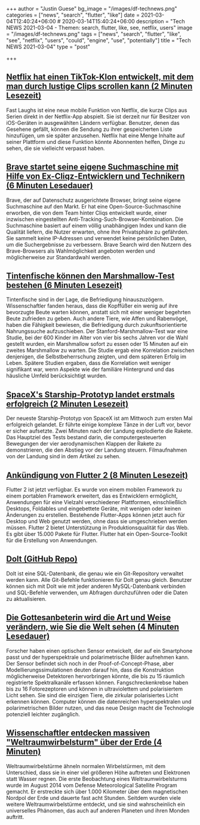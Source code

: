 +++
author = "Justin Guese"
bg_image = "/images/df-technews.png"
categories = ["news", "search", "flutter", "like"]
date = 2021-03-04T12:40:24+06:00 # 2020-03-14T15:40:24+06:00
description = "Tech NEWS 2021-03-04 - Themen: search, flutter, like, see, netflix, users"
image = "/images/df-technews.png"
tags = ["news", "search", "flutter", "like", "see", "netflix", "users", "could", "engine", "use", "potentially"]
title = "Tech NEWS 2021-03-04"
type = "post"

+++

## [Netflix hat einen TikTok-Klon entwickelt, mit dem man durch lustige Clips scrollen kann (2 Minuten Lesezeit)](https://www.theverge.com/2021/3/3/22311418/netflix-tiktok-clips-funny-movies-tv-shows-streaming-big-mouth-seinfeld)

 Fast Laughs ist eine neue mobile Funktion von Netflix, die kurze Clips aus Serien direkt in der Netflix-App abspielt. Sie ist derzeit nur für Besitzer von iOS-Geräten in ausgewählten Ländern verfügbar. Benutzer, denen das Gesehene gefällt, können die Sendung zu ihrer gespeicherten Liste hinzufügen, um sie später anzusehen. Netflix hat eine Menge Inhalte auf seiner Plattform und diese Funktion könnte Abonnenten helfen, Dinge zu sehen, die sie vielleicht verpasst haben.

## [Brave startet seine eigene Suchmaschine mit Hilfe von Ex-Cliqz-Entwicklern und Technikern (6 Minuten Lesedauer)](https://techcrunch.com/2021/03/03/brave-is-launching-its-own-search-engine-with-the-help-of-ex-cliqz-devs-and-tech/)

 Brave, der auf Datenschutz ausgerichtete Browser, bringt seine eigene Suchmaschine auf den Markt. Er hat eine Open-Source-Suchmaschine erworben, die von dem Team hinter Cliqs entwickelt wurde, einer inzwischen eingestellten Anti-Tracking-Such-Browser-Kombination. Die Suchmaschine basiert auf einem völlig unabhängigen Index und kann die Qualität liefern, die Nutzer erwarten, ohne ihre Privatsphäre zu gefährden. Sie sammelt keine IP-Adressen und verwendet keine persönlichen Daten, um die Suchergebnisse zu verbessern. Brave Search wird den Nutzern des Brave-Browsers als Wahlmöglichkeit angeboten werden und möglicherweise zur Standardwahl werden.

## [Tintenfische können den Marshmallow-Test bestehen (6 Minuten Lesezeit)](https://arstechnica.com/science/2021/03/cuttlefish-can-pass-the-marshmallow-test/)

 Tintenfische sind in der Lage, die Befriedigung hinauszuzögern. Wissenschaftler fanden heraus, dass die Kopffüßer ein wenig auf ihre bevorzugte Beute warten können, anstatt sich mit einer weniger begehrten Beute zufrieden zu geben. Auch andere Tiere, wie Affen und Rabenvögel, haben die Fähigkeit bewiesen, die Befriedigung durch zukunftsorientierte Nahrungssuche aufzuschieben. Der Stanford-Marshmallow-Test war eine Studie, bei der 600 Kinder im Alter von vier bis sechs Jahren vor die Wahl gestellt wurden, ein Marshmallow sofort zu essen oder 15 Minuten auf ein zweites Marshmallow zu warten. Die Studie ergab eine Korrelation zwischen denjenigen, die Selbstbeherrschung zeigten, und dem späteren Erfolg im Leben. Spätere Studien ergaben, dass die Korrelation weit weniger signifikant war, wenn Aspekte wie der familiäre Hintergrund und das häusliche Umfeld berücksichtigt wurden.

## [SpaceX's Starship-Prototyp landet erstmals erfolgreich (2 Minuten Lesezeit)](https://www.theverge.com/2021/3/3/22311916/spacex-starship-prototype-landing-successful)

 Der neueste Starship-Prototyp von SpaceX ist am Mittwoch zum ersten Mal erfolgreich gelandet. Er führte einige komplexe Tänze in der Luft vor, bevor er sicher aufsetzte. Zwei Minuten nach der Landung explodierte die Rakete. Das Hauptziel des Tests bestand darin, die computergesteuerten Bewegungen der vier aerodynamischen Klappen der Rakete zu demonstrieren, die den Abstieg vor der Landung steuern. Filmaufnahmen von der Landung sind in dem Artikel zu sehen.

## [Ankündigung von Flutter 2 (8 Minuten Lesezeit)](https://developers.googleblog.com/2021/03/announcing-flutter-2.html)

 Flutter 2 ist jetzt verfügbar. Es wurde von einem mobilen Framework zu einem portablen Framework erweitert, das es Entwicklern ermöglicht, Anwendungen für eine Vielzahl verschiedener Plattformen, einschließlich Desktops, Foldables und eingebettete Geräte, mit wenigen oder keinen Änderungen zu erstellen. Bestehende Flutter-Apps können jetzt auch für Desktop und Web genutzt werden, ohne dass sie umgeschrieben werden müssen. Flutter 2 bietet Unterstützung in Produktionsqualität für das Web. Es gibt über 15.000 Pakete für Flutter. Flutter hat ein Open-Source-Toolkit für die Erstellung von Anwendungen.

## [Dolt (GitHub Repo)](https://github.com/dolthub/dolt)

 Dolt ist eine SQL-Datenbank, die genau wie ein Git-Repository verwaltet werden kann. Alle Git-Befehle funktionieren für Dolt genau gleich. Benutzer können sich mit Dolt wie mit jeder anderen MySQL-Datenbank verbinden und SQL-Befehle verwenden, um Abfragen durchzuführen oder die Daten zu aktualisieren.

## [Die Gottesanbeterin wird die Art und Weise verändern, wie Sie die Welt sehen (4 Minuten Lesedauer)](https://interestingengineering.com/mantis-shrimp-change-world-polarimetry-hyperspectral-imaging)

 Forscher haben einen optischen Sensor entwickelt, der auf ein Smartphone passt und der hyperspektrale und polarimetrische Bilder aufnehmen kann. Der Sensor befindet sich noch in der Proof-of-Concept-Phase, aber Modellierungssimulationen deuten darauf hin, dass die Konstruktion möglicherweise Detektoren hervorbringen könnte, die bis zu 15 räumlich registrierte Spektralkanäle erfassen können. Fangschreckenkrebse haben bis zu 16 Fotorezeptoren und können in ultraviolettem und polarisiertem Licht sehen. Sie sind die einzigen Tiere, die zirkular polarisiertes Licht erkennen können. Computer können die datenreichen hyperspektralen und polarimetrischen Bilder nutzen, und das neue Design macht die Technologie potenziell leichter zugänglich.

## [Wissenschaftler entdecken massiven "Weltraumwirbelsturm" über der Erde (4 Minuten)](https://www.vice.com/en/article/qjp995/scientists-discover-massive-space-hurricane-above-earth)

 Weltraumwirbelstürme ähneln normalen Wirbelstürmen, mit dem Unterschied, dass sie in einer viel größeren Höhe auftreten und Elektronen statt Wasser regnen. Die erste Beobachtung eines Weltraumwirbelsturms wurde im August 2014 vom Defense Meteorological Satellite Program gemacht. Er erstreckte sich über 1.000 Kilometer über dem magnetischen Nordpol der Erde und dauerte fast acht Stunden. Seitdem wurden viele weitere Weltraumwirbelstürme entdeckt, und sie sind wahrscheinlich ein universelles Phänomen, das auch auf anderen Planeten und ihren Monden auftritt.

